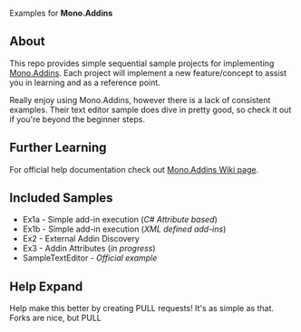 Examples for **Mono.Addins**

## About
This repo provides simple sequential sample projects for implementing [Mono.Addins](https://github.com/mono/mono-addins). Each project will implement a new feature/concept to assist you in learning and as a reference point.

Really enjoy using Mono.Addins, however there is a lack of consistent examples. Their text editor sample does dive in pretty good, so check it out if you're beyond the beginner steps.


## Further Learning
For official help documentation check out [Mono.Addins Wiki page](https://github.com/mono/mono-addins/wiki).

## Included Samples

* Ex1a - Simple add-in execution (_C# Attribute based_)
* Ex1b - Simple add-in execution (_XML defined add-ins_)
* Ex2 - External Addin Discovery
* Ex3 - Addin Attributes (_in progress_)
* SampleTextEditor - _Official example_

## Help Expand
Help make this better by creating PULL requests! It's as simple as that. Forks are nice, but PULL 
